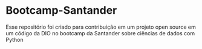 # Bootcamp-Santander
Esse repositório foi criado para contribuição em um projeto open source em um código da DIO no bootcamp da Santander sobre ciẽncias de dados com Python
